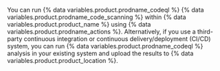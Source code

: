 You can run {% data variables.product.prodname_codeql %} {% data variables.product.prodname_code_scanning %} within {% data variables.product.product_name %} using {% data variables.product.prodname_actions %}. Alternatively, if you use a third-party continuous integration or continuous delivery/deployment (CI/CD) system, you can run {% data variables.product.prodname_codeql %} analysis in your existing system and upload the results to {% data variables.product.product_location %}.
